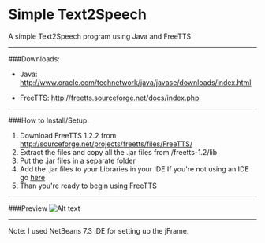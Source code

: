 Simple Text2Speech
==================

A simple Text2Speech program using Java and FreeTTS

-----

###Downloads:

- Java: http://www.oracle.com/technetwork/java/javase/downloads/index.html

- FreeTTS: http://freetts.sourceforge.net/docs/index.php

-----

###How to Install/Setup:
1. Download FreeTTS 1.2.2 from http://sourceforge.net/projects/freetts/files/FreeTTS/
2. Extract the files and copy all the .jar files from /freetts-1.2/lib
3. Put the .jar files in a separate folder
4. Add the .jar files to your Libraries in your IDE If you're not using an IDE go [here](http://stackoverflow.com/questions/5112607/how-to-include-libraries-in-java-without-using-an-ide)
5. Than you're ready to begin using FreeTTS



-----

###Preview
![Alt text](http://gyazo.com/7b0bd3bd4c81d797889830faeadda574.png)

-----

Note: I used NetBeans 7.3 IDE for setting up the jFrame.

